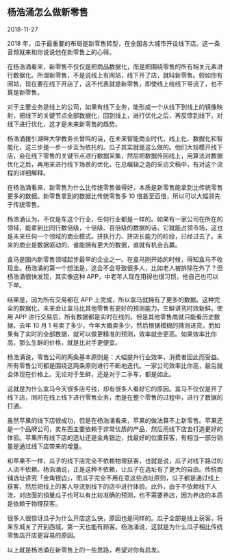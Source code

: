 ## 杨浩涌怎么做新零售

2018-11-27

2018 年，瓜子最重要的布局是新零售转型，在全国各大城市开设线下店。这一条音频就来和你说说他在新零售上的心得。

在杨浩涌看来，新零售不仅仅是把商品数据化，而是把围绕零售的所有相关元素进行数据化。所谓新零售，不是说线上有网站，线下开了店，就叫新零售。假如你有网站，现在要在线下开店了，这不代表就是新零售，即使线上给线下导流了，也不算是新零售。

对于主要业务是线上的公司，如果有线下业务，能形成一个从线下到线上的镜像映射，把线下的关键节点全部数据化，回到线上，进行优化之后，再反馈到线下，对线下进行优化，这才是未来新零售的趋势。

杨浩涌援引湖畔大学教务长曾鸣的话，在未来智能商业时代，线上化、数据化和智能化，这三步是一步一步互为依托的。瓜子其实就是这么做的。他们大规模开线下店，会在线下零售的关键节点进行数据采集，然后把数据传回线上，用算法对数据优化之后，再用来进行线下场景的优化。在总编辑之选的采访文稿中，有对这个流程的详细解释。

在杨浩涌看来，新零售为什么比传统零售做得好，本质是新零售能拿到比传统零售更多的数据。新零售拿到的数据比传统零售多 10 倍甚至百倍，所以可以大幅领先于传统零售。

杨浩涌认为，不仅是车这个行业，任何行业都是一样的。如果有一家公司在所在的领域，能拿到比同行数倍级，十倍级、百倍级的数据的话，它就能占领市场，这也是未来任何一个领域的商业模式。拼执行力、拼店长能力的阶段，已经过去了。未来的商业是数据驱动的，谁能拥有更大的数据，谁就有机会去赢。

盒马是国内新零售领域起步最早的企业之一。在盒马刚开始的时候，得知盒马不收现金。杨浩涌的第一个想法是，这会不会导致很多人，比如老人被排除在外了？但杨浩涌很快发现，其实像这种 APP，中老年人现在用得也很习惯，他自己也可以下单。

结果是，因为所有交易都在 APP 上完成，所以盒马就拥有了更多的数据。这种完全的数据化，未来会让盒马比其他零售有更好的预测能力。生鲜讲究时效新鲜。使用 APP 进行交易后，所有数据都是实时在线的。但是其他零售商就只能看历史数据，去年 10 月 1 号卖了多少，今年大概卖多少，然后根据模糊的猜测进货。而如果有了实时的全部数据，就可以做更精准的预测，效率就会更高。如果效率比你高，那么生鲜的价格，就是比对手更便宜。

杨浩涌说，零售公司的两条基本原则是：大幅提升行业效率，消费者因此而受益。所有零售公司都是围绕这两条原则进行不断地迭代。一家公司效率比你高，最后就会体现在价格上。无论对于生鲜，还是对于二手车，都是如此。

这就是为什么盒马今天很多店亏钱，却有很多人看好它的原因。盒马不仅仅是开了线下店，同时在线上线下进行零售业务，而是在整个零售的过程中，进行了数据的打通。

虽然苹果的线下店很成功，但是在杨浩涌看来，苹果的做法算不上新零售。苹果还是一个品牌公司，卖东西主要依赖于非常优质的产品，然后用线下店去打造更好的体验。苹果所有线下店的选址还是金角银边，找最好的位置获客，有相当一部分销量是通过线下店带来的增量。

和苹果不一样，瓜子的线下店完全不依赖物理获客，也就是说，瓜子对线下路过的人流不依赖。杨浩涌说，正是这种不依赖，让瓜子在选址有了更大的自由。传统商铺选址讲究「金角银边」，而瓜子完全不用在意这些选址原则，瓜子都是通过线上获客，然后把线上的客人导流到线下的店中进行体验。此外，由于不依赖线下人流，对店面的销量瓜子也可以有比较准确的预测，也不需要养店，因为养店的本质是依赖于物理获客。

很多人很惊讶瓜子为什么开店这么快，原因也是同样的。瓜子全部是线上获客，将来东城关了开到西城，第一天也能有顾客。杨浩涌说，这就是为什么瓜子相比传统零售店开店更容易的原因。

以上就是杨浩涌在新零售上的一些思路，希望对你有启发。
